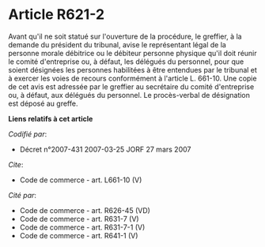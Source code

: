 # Article R621-2

Avant qu'il ne soit statué sur l'ouverture de la procédure, le greffier, à la demande du président du tribunal, avise le
représentant légal de la personne morale débitrice ou le débiteur personne physique qu'il doit réunir le comité d'entreprise
ou, à défaut, les délégués du personnel, pour que soient désignées les personnes habilitées à être entendues par le tribunal
et à exercer les voies de recours conformément à l'article L. 661-10. Une copie de cet avis est adressée par le greffier au
secrétaire du comité d'entreprise ou, à défaut, aux délégués du personnel. Le procès-verbal de désignation est déposé au
greffe.

**Liens relatifs à cet article**

_Codifié par_:

  - Décret n°2007-431 2007-03-25 JORF 27 mars 2007

_Cite_:

  - Code de commerce - art. L661-10 (V)

_Cité par_:

  - Code de commerce - art. R626-45 (VD)
  - Code de commerce - art. R631-7 (V)
  - Code de commerce - art. R631-7-1 (V)
  - Code de commerce - art. R641-1 (V)
